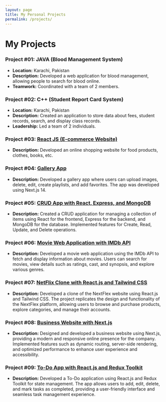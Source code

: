 ```yaml
---
layout: page
title: My Personal Projects
permalink: /projects/
---
```


# My Projects

### Project #01: JAVA (Blood Management System)
- **Location:** Karachi, Pakistan
- **Description:** Developed a web application for blood management, allowing people to search for blood online.
- **Teamwork:** Coordinated with a team of 2 members.

### Project #02: C++ (Student Report Card System)
- **Location:** Karachi, Pakistan
- **Description:** Created an application to store data about fees, student records, search, and display class records.
- **Leadership:** Led a team of 2 individuals.

### Project #03: [React JS (E-commerce Website)](https://github.com/qudosabdu/mern-commerce)
- **Description:** Developed an online shopping website for food products, clothes, books, etc.

### Project #04: [Gallery App](https://gallery-app-seven-ruddy.vercel.app/)
- **Description:** Developed a gallery app where users can upload images, delete, edit, create playlists, and add favorites. The app was developed using Next.js 14.

### Project #05: [CRUD App with React, Express, and MongoDB](http://link-to-your-crud-app.com)
- **Description:** Created a CRUD application for managing a collection of items using React for the frontend, Express for the backend, and MongoDB for the database. Implemented features for Create, Read, Update, and Delete operations.

### Project #06: [Movie Web Application with IMDb API](https://movie-box-be-task-2.vercel.app/)
- **Description:** Developed a movie web application using the IMDb API to fetch and display information about movies. Users can search for movies, view details such as ratings, cast, and synopsis, and explore various genres.

### Project #07: [NetFlix Clone with React.js and Tailwind CSS](https://netflix-clone-qudosk.vercel.app/)
- **Description:** Developed a clone of the NextFlex website using React.js and Tailwind CSS. The project replicates the design and functionality of the NextFlex platform, allowing users to browse and purchase products, explore categories, and manage their accounts.

### Project #08: [Business Website with Next.js](https://next-level-five.vercel.app/)
- **Description:** Designed and developed a business website using Next.js, providing a modern and responsive online presence for the company. Implemented features such as dynamic routing, server-side rendering, and optimized performance to enhance user experience and accessibility.

### Project #09: [To-Do App with React.js and Redux Toolkit](https://react-todo-app-mauve-seven.vercel.app/)
- **Description:** Developed a To-Do application using React.js and Redux Toolkit for state management. The app allows users to add, edit, delete, and mark tasks as completed, providing a user-friendly interface and seamless task management experience.




